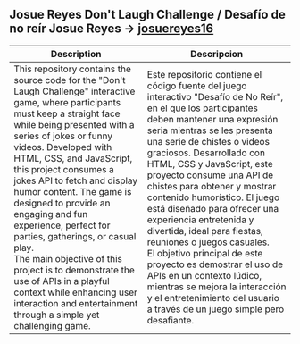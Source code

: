 
## Josue Reyes Don't Laugh Challenge / Desafío de no reír Josue Reyes → [josuereyes16](https://github.com/josuereyes16)

| Description | Descripcion |
|---------|---------|
| This repository contains the source code for the "Don't Laugh Challenge" interactive game, where participants must keep a straight face while being presented with a series of jokes or funny videos. Developed with HTML, CSS, and JavaScript, this project consumes a jokes API to fetch and display humor content. The game is designed to provide an engaging and fun experience, perfect for parties, gatherings, or casual play.  <br> The main objective of this project is to demonstrate the use of APIs in a playful context while enhancing user interaction and entertainment through a simple yet challenging game. |	Este repositorio contiene el código fuente del juego interactivo "Desafío de No Reír", en el que los participantes deben mantener una expresión seria mientras se les presenta una serie de chistes o videos graciosos. Desarrollado con HTML, CSS y JavaScript, este proyecto consume una API de chistes para obtener y mostrar contenido humorístico. El juego está diseñado para ofrecer una experiencia entretenida y divertida, ideal para fiestas, reuniones o juegos casuales.  <br>  El objetivo principal de este proyecto es demostrar el uso de APIs en un contexto lúdico, mientras se mejora la interacción y el entretenimiento del usuario a través de un juego simple pero desafiante.|



